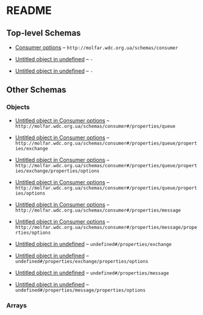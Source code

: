 # README

## Top-level Schemas

*   [Consumer options](./consumer.md "Bla bla bla") – `http://molfar.wdc.org.ua/schemas/consumer`

*   [Untitled object in undefined](./connection.md) – `-`

*   [Untitled object in undefined](./publisher.md) – `-`

## Other Schemas

### Objects

*   [Untitled object in Consumer options](./consumer-properties-queue.md) – `http://molfar.wdc.org.ua/schemas/consumer#/properties/queue`

*   [Untitled object in Consumer options](./consumer-properties-queue-properties-exchange.md) – `http://molfar.wdc.org.ua/schemas/consumer#/properties/queue/properties/exchange`

*   [Untitled object in Consumer options](./consumer-properties-queue-properties-exchange-properties-options.md) – `http://molfar.wdc.org.ua/schemas/consumer#/properties/queue/properties/exchange/properties/options`

*   [Untitled object in Consumer options](./consumer-properties-queue-properties-options.md) – `http://molfar.wdc.org.ua/schemas/consumer#/properties/queue/properties/options`

*   [Untitled object in Consumer options](./consumer-properties-message.md) – `http://molfar.wdc.org.ua/schemas/consumer#/properties/message`

*   [Untitled object in Consumer options](./consumer-properties-message-properties-options.md) – `http://molfar.wdc.org.ua/schemas/consumer#/properties/message/properties/options`

*   [Untitled object in undefined](./publisher-properties-exchange.md) – `undefined#/properties/exchange`

*   [Untitled object in undefined](./publisher-properties-exchange-properties-options.md) – `undefined#/properties/exchange/properties/options`

*   [Untitled object in undefined](./publisher-properties-message.md) – `undefined#/properties/message`

*   [Untitled object in undefined](./publisher-properties-message-properties-options.md) – `undefined#/properties/message/properties/options`

### Arrays


